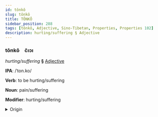 ```yaml
---
id: tônkô
slug: tônkô
title: TÔNKÔ
sidebar_position: 288
tags: [tônkô, Adjective, Sino-Tibetan, Properties, Properties 102]
description: hurting/suffering § Adjective
---
```


### tônkô&emsp;<span kind="abugida">c̃ıɔı</span>

*hurting/suffering* **§** [Adjective](../../tags/Adjective)

**IPA**: /ˈton.ko/

**Verb**: to be hurting/suffering

**Noun**: pain/suffering

**Modifier**: hurting/suffering

<details>
    <summary>Origin</summary>
    Min, Southern 痛苦 thòng-khó͘  /tʰɔŋkʰɔ/<br/>
    <em>Sino-Tibetan Language Family</em>
</details>